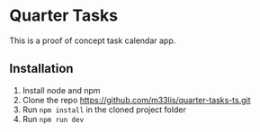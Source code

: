 # Quarter Tasks

This is a proof of concept task calendar app.

## Installation
1. Install node and npm
2. Clone the repo https://github.com/m33lis/quarter-tasks-ts.git
3. Run `npm install` in the cloned project folder
4. Run `npm run dev`
